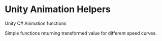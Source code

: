 # Unity Animation Helpers
Unity C# Animation functions

Simple functions returning transformed value for different speed curves.
